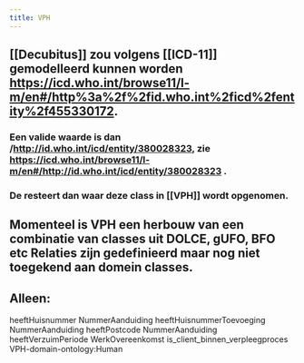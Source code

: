```yaml
---
title: VPH
---
```


## [[Decubitus]] zou volgens [[ICD-11]] gemodelleerd kunnen worden https://icd.who.int/browse11/l-m/en#/http%3a%2f%2fid.who.int%2ficd%2fentity%2f455330172.
### Een valide waarde is dan /http://id.who.int/icd/entity/380028323, zie https://icd.who.int/browse11/l-m/en#/http://id.who.int/icd/entity/380028323 .
### De resteert dan waar deze class in [[VPH]] wordt opgenomen.
## Momenteel is VPH een herbouw van een combinatie van classes uit DOLCE, gUFO, BFO etc Relaties zijn gedefinieerd maar nog niet toegekend aan domein classes.
## Alleen:
heeftHuisnummer	NummerAanduiding
heeftHuisnummerToevoeging	NummerAanduiding
heeftPostcode	NummerAanduiding
heeftVerzuimPeriode	WerkOvereenkomst
is_client_binnen_verpleegproces	VPH-domain-ontology:Human
